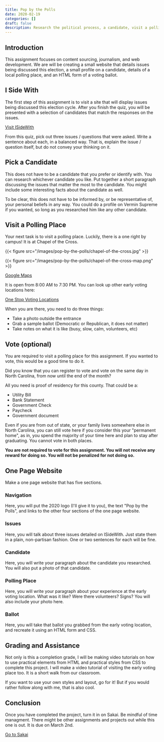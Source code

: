 ```yaml
---
title: Pop by the Polls
date: 2020-02-19
categories: []
draft: false
description: Research the political process, a candidate, visit a polling place, recreate a sample ballot, and make a website about it.
---
```


## Introduction

This assignment focuses on content sourcing, journalism, and web development. We are will be creating a small website that details issues being discussed this election, a small profile on a candidate, details of a local polling place, and an HTML form of a voting ballot.

## I Side With

The first step of this assignment is to visit a site that will display issues being discussed this election cycle. After you finish the quiz, you will be presented with a selection of candidates that match the responses on the issues.

[Visit ISideWith](https://www.isidewith.com/)

From this quiz, pick out three issues / questions that were asked. Write a sentence about each, in a balanced way. That is, explain the issue / question itself, but do not convey your thinking on it.

## Pick a Candidate

This does not have to be a candidate that you prefer or identify with. You can research whichever candidate you like. Put together a short paragraph discussing the issues that matter the most to the candidate. You might include some interesting facts about the candidate as well.

To be clear, this does not have to be informed by, or be representative of, your personal beliefs in any way. You could do a profile on Vermin Supreme if you wanted, so long as you researched him like any other candidate.

## Visit a Polling Place

Your next task is to visit a polling place. Luckily, there is a one right by campus! It is at Chapel of the Cross.

{{< figure src="/images/pop-by-the-polls/chapel-of-the-cross.jpg" >}}

{{< figure src="/images/pop-by-the-polls/chapel-of-the-cross-map.png" >}}

[Google Maps](https://www.google.com/maps?q=chapel+of+the+cross&um=1&ie=UTF-8&sa=X&ved=2ahUKEwjhudnm0d_nAhXilXIEHVVCBGgQ_AUoAXoECBkQAw)

It is open from 8:00 AM to 7:30 PM. You can look up other early voting locations here:

[One Stop Voting Locations](https://vt.ncsbe.gov/ossite/)

When you are there, you need to do three things:

- Take a photo outside the entrance
- Grab a sample ballot (Democratic or Republican, it does not matter)
- Take notes on what it is like (busy, slow, calm, volunteers, etc)

## Vote (optional)

You are required to visit a polling place for this assignment. If you wanted to vote, this would be a good time to do it.

Did you know that you can register to vote and vote on the same day in North Carolina, from now until the end of the month?

All you need is proof of residency for this county. That could be a:

- Utility Bill
- Bank Statement
- Government Check
- Paycheck
- Government document

Even if you are from out of state, or your family lives somewhere else in North Carolina, you can still vote here if you consider this your "permanent home", as in, you spend the majority of your time here and plan to stay after graduating. You cannot vote in both places.

**You are not required to vote for this assignment. You will not receive any reward for doing so. You will not be penalized for not doing so.**

## One Page Website

Make a one page website that has five sections.

### Navigation

Here, you will put the 2020 logo (I'll give it to you), the text "Pop by the Polls", and links to the other four sections of the one page website.

### Issues

Here, you will talk about three issues detailed on ISideWith. Just state them in a plain, non-partisan fashion. One or two sentences for each will be fine.

### Candidate

Here, you will write your paragraph about the candidate you researched. You will also put a photo of that candidate.

### Polling Place

Here, you will write your paragraph about your experience at the early voting location. What was it like? Were there volunteers? Signs? You will also include your photo here.

### Ballot

Here, you will take that ballot you grabbed from the early voting location, and recreate it using an HTML form and CSS.

## Grading and Assistance

Not only is this a completion grade, I will be making video tutorials on how to use practical elements from HTML and practical styles from CSS to complete this project. I will make a video tutorial of visiting the early voting place too. It is a short walk from our classroom.

If you want to use your own styles and layout, go for it! But if you would rather follow along with me, that is also cool.

## Conclusion

Once you have completed the project, turn it in on Sakai. Be mindful of time managment. There might be other assignments and projects out while this one is out. It is due on March 2nd.

[Go to Sakai](https://sakai.unc.edu)
